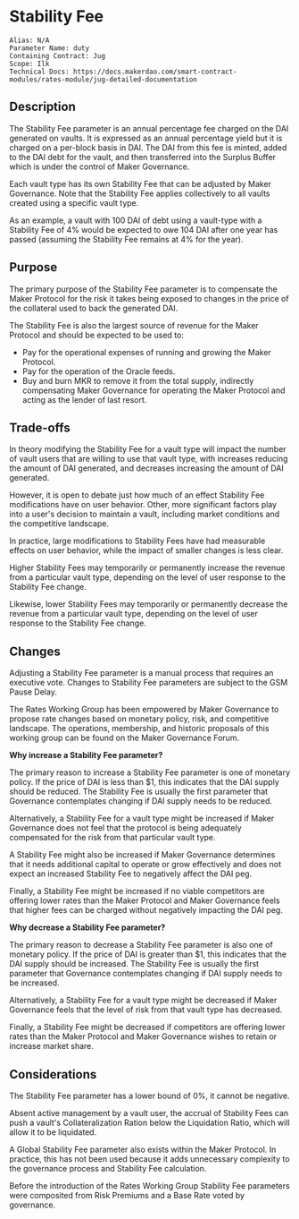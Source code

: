 # Stability Fee

```
Alias: N/A
Parameter Name: duty
Containing Contract: Jug
Scope: Ilk
Technical Docs: https://docs.makerdao.com/smart-contract-modules/rates-module/jug-detailed-documentation
```

## Description

The Stability Fee parameter is an annual percentage fee charged on the DAI generated on vaults. It is expressed as an annual percentage yield but it is charged on a per-block basis in DAI. The DAI from this fee is minted, added to the DAI debt for the vault, and then transferred into the Surplus Buffer which is under the control of Maker Governance.

Each vault type has its own Stability Fee that can be adjusted by Maker Governance. Note that the Stability Fee applies collectively to all vaults created using a specific vault type.

As an example, a vault with 100 DAI of debt using a vault-type with a Stability Fee of 4% would be expected to owe 104 DAI after one year has passed (assuming the Stability Fee remains at 4% for the year).

## Purpose
The primary purpose of the Stability Fee parameter is to compensate the Maker Protocol for the risk it takes being exposed to changes in the price of the collateral used to back the generated DAI. 

The Stability Fee is also the largest source of revenue for the Maker Protocol and should be expected to be used to:
* Pay for the operational expenses of running and growing the Maker Protocol.
* Pay for the operation of the Oracle feeds.
* Buy and burn MKR to remove it from the total supply, indirectly compensating Maker Governance for operating the Maker Protocol and acting as the lender of last resort.

## Trade-offs

In theory modifying the Stability Fee for a vault type will impact the number of vault users that are willing to use that vault type, with increases reducing the amount of DAI generated, and decreases increasing the amount of DAI generated. 

However, it is open to debate just how much of an effect Stability Fee modifications have on user behavior. Other, more significant factors play into a user's decision to maintain a vault, including market conditions and the competitive landscape.

In practice, large modifications to Stability Fees have had measurable effects on user behavior, while the impact of smaller changes is less clear.

Higher Stability Fees may temporarily or permanently increase the revenue from a particular vault type, depending on the level of user response to the Stability Fee change.

Likewise, lower Stability Fees may temporarily or permanently decrease the revenue from a particular vault type, depending on the level of user response to the Stability Fee change.

## Changes

Adjusting a Stability Fee parameter is a manual process that requires an executive vote. Changes to Stability Fee parameters are subject to the GSM Pause Delay.

The Rates Working Group has been empowered by Maker Governance to propose rate changes based on monetary policy, risk, and competitive landscape. The operations, membership, and historic proposals of this working group can be found on the Maker Governance Forum.

**Why increase a Stability Fee parameter?**

The primary reason to increase a Stability Fee parameter is one of monetary policy. If the price of DAI is less than $1, this indicates that the DAI supply should be reduced. The Stability Fee is usually the first parameter that Governance contemplates changing if DAI supply needs to be reduced.

Alternatively, a Stability Fee for a vault type might be increased if Maker Governance does not feel that the protocol is being adequately compensated for the risk from that particular vault type.

A Stability Fee might also be increased if Maker Governance determines that it needs additional capital to operate or grow effectively and does not expect an increased Stability Fee to negatively affect the DAI peg.

Finally, a Stability Fee might be increased if no viable competitors are offering lower rates than the Maker Protocol and Maker Governance feels that higher fees can be charged without negatively impacting the DAI peg.

**Why decrease a Stability Fee parameter?**

The primary reason to decrease a Stability Fee parameter is also one of monetary policy. If the price of DAI is greater than $1, this indicates that the DAI supply should be increased. The Stability Fee is usually the first parameter that Governance contemplates changing if DAI supply needs to be increased.

Alternatively, a Stability Fee for a vault type might be decreased if Maker Governance feels that the level of risk from that vault type has decreased.

Finally, a Stability Fee might be decreased if competitors are offering lower rates than the Maker Protocol and Maker Governance wishes to retain or increase market share.

## Considerations

The Stability Fee parameter has a lower bound of 0%, it cannot be negative.

Absent active management by a vault user, the accrual of Stability Fees can push a vault's Collateralization Ration below the Liquidation Ratio, which will allow it to be liquidated.

A Global Stability Fee parameter also exists within the Maker Protocol. In practice, this has not been used because it adds unnecessary complexity to the governance process and Stability Fee calculation.

Before the introduction of the Rates Working Group Stability Fee parameters were composited from Risk Premiums and a Base Rate voted by governance.

